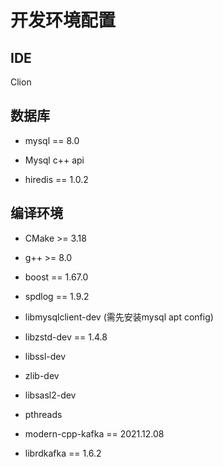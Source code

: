 # 开发环境配置

## IDE

Clion

## 数据库

- mysql == 8.0

- Mysql c++ api

- hiredis == 1.0.2


## 编译环境

- CMake >= 3.18

- g++ >= 8.0

- boost == 1.67.0

- spdlog == 1.9.2

- libmysqlclient-dev (需先安装mysql apt config)

- libzstd-dev == 1.4.8

- libssl-dev

- zlib-dev

- libsasl2-dev

- pthreads

- modern-cpp-kafka == 2021.12.08

- librdkafka == 1.6.2
